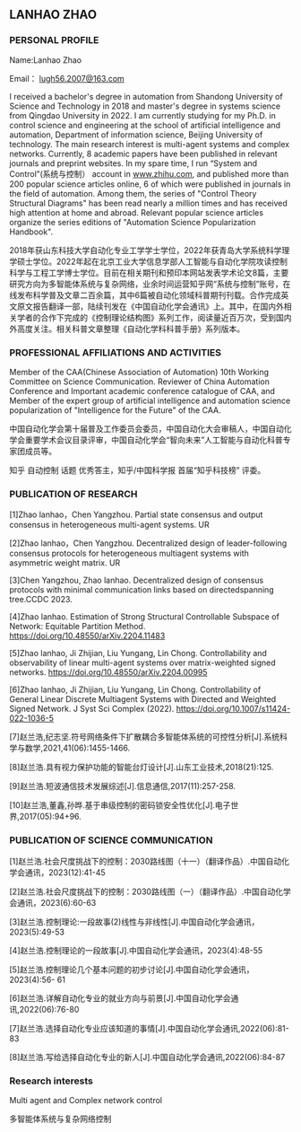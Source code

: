 ## LANHAO ZHAO
### PERSONAL PROFILE
Name:Lanhao Zhao

Email： lugh56.2007@163.com

I received a bachelor's degree in automation from Shandong University of Science and Technology in 2018 and master's degree in systems science from Qingdao University in 2022. I am currently studying for my Ph.D. in control science and engineering at the school of artificial intelligence and automation, Department of information science, Beijing University of technology. The main research interest is multi-agent systems and complex networks. Currently, 8 academic papers have been published in relevant journals and preprint websites. In my spare time, I run “System and Control”(系统与控制） account in www.zhihu.com, and published more than 200 popular science articles online, 6 of which were published in journals in the field of automation. Among them, the series of "Control Theory Structural Diagrams" has been read nearly a million times and has received high attention at home and abroad. Relevant popular science articles organize the series editions of "Automation Science Popularization Handbook".

2018年获山东科技大学自动化专业工学学士学位，2022年获青岛大学系统科学理学硕士学位。2022年起在北京工业大学信息学部人工智能与自动化学院攻读控制科学与工程工学博士学位。目前在相关期刊和预印本网站发表学术论文8篇，主要研究方向为多智能体系统与复杂网络，业余时间运营知乎网“系统与控制”账号，在线发布科学普及文章二百余篇，其中6篇被自动化领域科普期刊刊载。合作完成英文原文报告翻译一部，陆续刊发在《中国自动化学会通讯》上。其中，在国内外相关学者的合作下完成的《控制理论结构图》系列工作，阅读量近百万次，受到国内外高度关注。相关科普文章整理《自动化学科科普手册》系列版本。

### PROFESSIONAL AFFILIATIONS AND ACTIVITIES
Member of the CAA(Chinese Association of Automation) 10th Working Committee on Science Communication. Reviewer of China Automation Conference and Important academic conference catalogue of CAA, and Member of the expert group of artificial intelligence and automation science popularization of "Intelligence for the Future" of the CAA.

中国自动化学会第十届普及工作委员会委员，中国自动化大会审稿人，中国自动化学会重要学术会议目录评审，中国自动化学会“智向未来”人工智能与自动化科普专家团成员等。

知乎 自动控制 话题 优秀答主，知乎/中国科学报 首届“知乎科技榜” 评委。


### PUBLICATION OF RESEARCH
[1]Zhao lanhao，Chen Yangzhou. Partial state consensus and output consensus in heterogeneous multi-agent systems. UR

[2]Zhao lanhao，Chen Yangzhou. Decentralized design of leader-following consensus protocols for heterogeneous multiagent systems with asymmetric weight matrix. UR

[3]Chen Yangzhou, Zhao lanhao. Decentralized design of consensus protocols with minimal communication links based on directedspanning tree.CCDC 2023.

[4]Zhao lanhao. Estimation of Strong Structural Controllable Subspace of Network: Equitable Partition Method.
https://doi.org/10.48550/arXiv.2204.11483

[5]Zhao lanhao, Ji Zhijian, Liu Yungang, Lin Chong. Controllability and observability of linear multi-agent systems over matrix-weighted signed networks.
https://doi.org/10.48550/arXiv.2204.00995

[6]Zhao lanhao, Ji Zhijian, Liu Yungang, Lin Chong. Controllability of General Linear Discrete Multiagent Systems with Directed and Weighted Signed Network. J Syst Sci Complex (2022). https://doi.org/10.1007/s11424-022-1036-5

[7]赵兰浩,纪志坚.符号网络条件下扩散耦合多智能体系统的可控性分析[J].系统科学与数学,2021,41(06):1455-1466.

[8]赵兰浩.具有视力保护功能的智能台灯设计[J].山东工业技术,2018(21):125.

[9]赵兰浩.短波通信技术发展综述[J].信息通信,2017(11):257-258.

[10]赵兰浩,董鑫,孙晔.基于串级控制的密码锁安全性优化[J].电子世界,2017(05):94+96.

### PUBLICATION OF SCIENCE COMMUNICATION
[1]赵兰浩.社会尺度挑战下的控制：2030路线图（十一）（翻译作品）.中国自动化学会通讯，2023(12):41-45

[2]赵兰浩.社会尺度挑战下的控制：2030路线图（一）（翻译作品）.中国自动化学会通讯，2023(6):60-63

[3]赵兰浩.控制理论:一段故事(2)线性与非线性[J].中国自动化学会通讯，2023(5):49-53

[4]赵兰浩.控制理论的一段故事[J].中国自动化学会通讯，2023(4):48-55

[5]赵兰浩.控制理论几个基本问题的初步讨论[J].中国自动化学会通讯，2023(4):56-
61

[6]赵兰浩.详解自动化专业的就业方向与前景[J].中国自动化学会通讯,2022(06):76-80

[7]赵兰浩.选择自动化专业应该知道的事情[J].中国自动化学会通讯,2022(06):81-83

[8]赵兰浩.写给选择自动化专业的新人[J].中国自动化学会通讯,2022(06):84-87

### Research interests
Multi agent and Complex network control

多智能体系统与复杂网络控制




